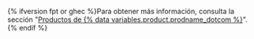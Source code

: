 {% ifversion fpt or ghec %}Para obtener más información, consulta la sección "[Productos de {% data variables.product.prodname_dotcom %}](/articles/github-s-products)".{% endif %}
